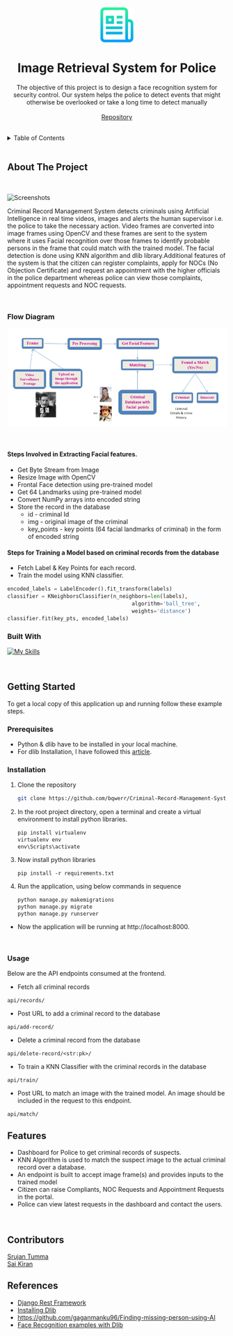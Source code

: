 
<a name="readme-top"></a>


<!-- PROJECT LOGO -->
<br />
<div align="center">
  <a>
    <img src="media/logo.png" alt="Logo" width="80" height="80">
  </a>

<br />
<h1 align="center">Image Retrieval System for Police</h1>

  
  

  <p align="center">
    The objective of this project is to design a face recognition system for security
control. Our system helps the police to detect events that might otherwise be
overlooked or take a long time to detect manually
    <br />
    <br/>
    <a href="https://github.com/bqwerr/Criminal-Record-Management-System">Repository</a>
    <!-- · <a href="https://bqwerr.github.io">Explore the docs</a> -->
  </p>
</div>

<br />

<!-- TABLE OF CONTENTS -->
<details>
  <summary>Table of Contents</summary>
  <ol>
    <li>
      <a href="#about-the-project">About The Project</a>
      <ul>
        <li><a href="#built-with">Built With</a></li>
      </ul>
    </li>
    <li>
      <a href="#getting-started">Getting Started</a>
      <ul>
        <li><a href="#prerequisites">Prerequisites</a></li>
        <li><a href="#installation">Installation</a></li>
        <li><a href="#usage">Usage</a></li>
      </ul>
    </li>
    <li><a href="#features">Features</a></li>
    <li><a href="#contributors">Contributors</a></li>
    <!-- <li><a href="#license">License</a></li> -->
    <li><a href="#contact">Contact</a></li>
    <li><a href="#references">References</a></li>
  </ol>
</details>


<br />

<!-- ABOUT THE PROJECT -->
## About The Project
<br />

![Screenshots](images/gif.gif)

Criminal Record Management System detects criminals using Artificial Intelligence in real time videos, images and alerts the human supervisor i.e. the police to take the
necessary action. Video frames are converted into image frames using OpenCV and these frames are sent to the system where it uses Facial recognition over those frames to identify probable persons in the frame that could match with the trained model. The facial detection is done using KNN algorithm and dlib library.Additional features of the system is that the citizen can register complaints, apply for NOCs (No Objection Certificate) and request an appointment with the higher officials in the police department whereas police can view those complaints, appointment requests and NOC requests.

<br />

### Flow Diagram 
![Flow Diagram](/media/flow.png)

<br />

#### Steps Involved in Extracting Facial features.

* Get Byte Stream from Image 
* Resize Image with OpenCV
* Frontal Face detection using pre-trained model
* Get 64 Landmarks using pre-trained model
* Convert NumPy arrays into encoded string
* Store the record in the database
    * id - criminal Id
    * img - original image of the criminal
    * key_points - key points (64 facial landmarks of criminal) in the form of encoded string

#### Steps for Training a Model based on criminal records from the database
* Fetch Label & Key Points for each record.
* Train the model using KNN classifier.
```python
encoded_labels = LabelEncoder().fit_transform(labels)
classifier = KNeighborsClassifier(n_neighbors=len(labels),
                                        algorithm='ball_tree',
                                        weights='distance')
classifier.fit(key_pts, encoded_labels)
```
### Built With

[![My Skills](https://skillicons.dev/icons?i=django,python,jquery,js,html,bootstrap&perline=3)](https://skillicons.dev)


<br />

<!-- GETTING STARTED -->
## Getting Started

To get a local copy of this application up and running follow these example steps.

### Prerequisites

* Python & dlib have to be installed in your local machine.
* For dlib Installation, I have followed this <a href="https://medium.com/@royce236/how-to-install-dlib-for-python-with-visual-studio-2017-on-windows-10-2018-226e49eaba65">article</a>.

### Installation

1. Clone the repository
   ```sh
   git clone https://github.com/bqwerr/Criminal-Record-Management-System.git
   ```
2. In the root project directory, open a terminal and create a virtual environment to install python libraries.

    ```
    pip install virtualenv
    virtualenv env
    env\Scripts\activate
    ```

3. Now install python libraries

    ```
    pip install -r requirements.txt
    ```

4. Run the application, using below commands in sequence

    ``` 
    python manage.py makemigrations
    python manage.py migrate
    python manage.py runserver
    ```

- Now the application will be running at http://localhost:8000.

<br />

### Usage

Below are the API endpoints consumed at the frontend.

* Fetch all criminal records
```
api/records/
```
* Post URL to add a criminal record to the database
```
api/add-record/
```
* Delete a criminal record from the database
```
api/delete-record/<str:pk>/
```
* To train a KNN Classifier with the criminal records in the database
```
api/train/ 
```
* Post URL to match an image with the trained model. An image should be included in the request to this endpoint.
```
api/match/
```


<!-- ROADMAP -->
## Features

- Dashboard for Police to get criminal records of suspects.
- KNN Algorithm is used to match the suspect image to the actual criminal record over a database.
- An endpoint is built to accept image frame(s) and provides inputs to the trained model
- Citizen can raise Compliants, NOC Requests and Appointment Requests in the portal.
- Police can view latest requests in the dashboard and contact the users.

<br />

<!-- See the [open issues](https://github.com/github_username/repo_name/issues) for a full list of proposed features (and known issues). -->




<!-- CONTRIBUTING -->
<!-- ## Contributing
Contributions are what make the open source community such an amazing place to learn, inspire, and create. Any contributions you make are **greatly appreciated**.
If you have a suggestion that would make this better, please fork the repo and create a pull request. You can also simply open an issue with the tag "enhancement".
Don't forget to give the project a star! Thanks again!
1. Fork the Project
2. Create your Feature Branch (`git checkout -b feature/AmazingFeature`)
3. Commit your Changes (`git commit -m 'Add some AmazingFeature'`)
4. Push to the Branch (`git push origin feature/AmazingFeature`)
5. Open a Pull Request
<br /> -->


<!-- CONTACT -->

## Contributors

[Srujan Tumma][linkedin] \
[Sai Kiran](https://sai)




<!-- ACKNOWLEDGMENTS -->
## References
* [Django Rest Framework](https://www.django-rest-framework.org/#example)
* [Installing Dlib](https://medium.com/@royce236/how-to-install-dlib-for-python-with-visual-studio-2017-on-windows-10-2018-226e49eaba65)
* https://github.com/gaganmanku96/Finding-missing-person-using-AI
* [Face Recognition examples with Dlib](https://sefiks.com/2020/07/11/face-recognition-with-dlib-in-python/)


[website]: https://bqwerr.github.io
[linkedin]: https://linkedin.com/in/srujan-tumma
[gmail]: mailto:tummasrujan@gmail.com
[github]: https://github.com/bqwerr

